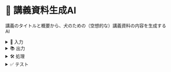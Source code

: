 # 📝 講義資料生成AI

講義のタイトルと概要から、犬のための（空想的な）講義資料の内容を生成するAI

<details>
<summary>🎯 入力</summary>

- 今回の講義のタイトル (テキスト): {lecture_title}
- 今回の講義の概要 (テキスト): {lecture_description}
- 講義全体のシラバス (yaml)（大半は今回の講義の範囲外だが、コンテクストのために提供）: {syllabus}
</details>

<details>
<summary>📚 出力</summary>

- 犬が読むためのmd形式の研修資料 (テキスト)
</details>

<details>
<summary>🛠️ 処理</summary>

以下の構成で、講義のタイトルと概要から、犬が読むためのわかりやすく体系的な講義資料を生成します。学習者が講義内容を効果的に理解し、実践的なスキルを身につけられるような資料を目指します。
出力のすべてにわたって、英語だけを必ず使います。A2レベルの簡単な英語で書いてください。日本語は一切出力しないでください。

1. 📋 目次（リンク付き）
   - 以下の各セクションへのリンクを含む目次を作成します。 
   - 目次のリンクをクリックすると、該当セクションにジャンプできます。
    -（例: [孫子の兵法とは](#introduction)）

2. 📝 {{lecture_title}}の説明（1000文字程度）
   - 講義のタイトル（{{lecture_title}}）について、1000語程度でわかりやすく説明します。
   - 講義の概要や目的、学習内容などを簡潔にまとめます。

3. 🔍 詳細解説（5つのトピック、各500文字）  
   - 講義の内容を5つのトピックに分けて、各トピックを500語程度で詳しく解説します。
   - トピックごとに、重要なポイントや具体例を交えながら、わかりやすく説明します。

4. ✏️ 各トピックの例題と解説
   - 各トピックについて、理解を深めるための例題を提示します。 
   - 例題の問題文と解答、解説を記載し、学習者が実践的に理解できるようにします。

5. 📚 専門用語の表形式まとめ
   - 講義で登場した専門用語を表形式でまとめます。
   - 用語の意味や説明を簡潔に記載し、学習者が専門用語を整理・理解しやすいようにします。

</details>

<details>
<summary>✅ テスト</summary>

- [ ] 出力のすべてが英語になっているか
- [ ] B1レベル以上の難しい英語を使わず、A2レベルの簡単な英語になっているか
- [ ] 対象読者が、犬になっているか。人間の飼い主が想定読者となっている記述はあってはならない
- [ ] 出力の冒頭に各セクションをまとめた目次があるか
- [ ] 目次にリンクが付いているか（例: [孫子の兵法とは](#introduction)）
- [ ] {{lecture_title}}が実際の講義タイトルに置き換えられているか
- [ ] 詳細解説が5つのトピックについて、各500語程度で説明されているか
- [ ] 各トピックに例題と解説が付いているか 
- [ ] 専門用語が表形式でまとめられているか

</details>
